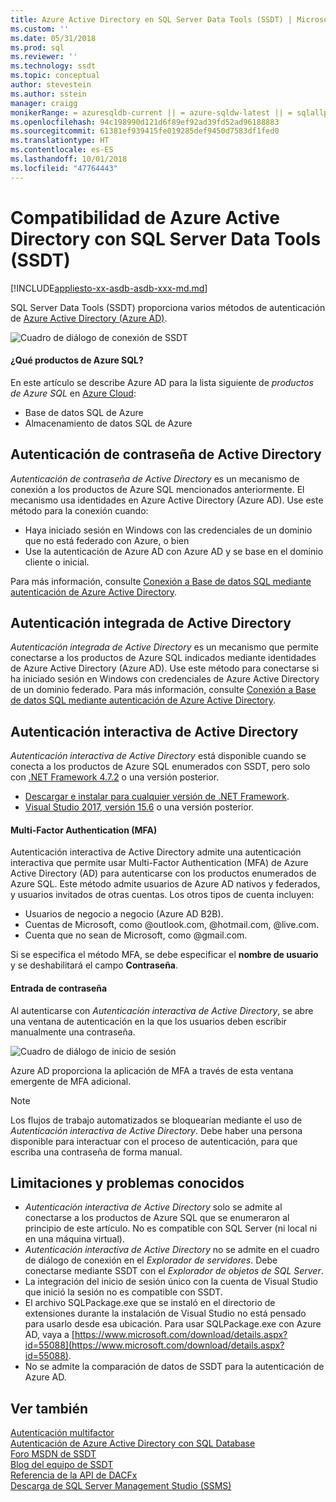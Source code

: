 ```yaml
---
title: Azure Active Directory en SQL Server Data Tools (SSDT) | Microsoft Docs
ms.custom: ''
ms.date: 05/31/2018
ms.prod: sql
ms.reviewer: ''
ms.technology: ssdt
ms.topic: conceptual
author: stevestein
ms.author: sstein
manager: craigg
monikerRange: = azuresqldb-current || = azure-sqldw-latest || = sqlallproducts-allversions
ms.openlocfilehash: 94c198990d121d6f89ef92ad39fd52ad96188883
ms.sourcegitcommit: 61381ef939415fe019285def9450d7583df1fed0
ms.translationtype: HT
ms.contentlocale: es-ES
ms.lasthandoff: 10/01/2018
ms.locfileid: "47764443"
---
```

# <a name="azure-active-directory-support-in-sql-server-data-tools-ssdt"></a>Compatibilidad de Azure Active Directory con SQL Server Data Tools (SSDT)

[!INCLUDE[appliesto-xx-asdb-asdb-xxx-md.md](../includes/appliesto-xx-asdb-asdw-xxx-md.md)]

SQL Server Data Tools (SSDT) proporciona varios métodos de autenticación de [Azure Active Directory (Azure AD)](https://docs.microsoft.com/azure/active-directory/active-directory-whatis).

![Cuadro de diálogo de conexión de SSDT](media/azure-active-directory/interactive.png)

#### <a name="which-azure-sql-products"></a>¿Qué productos de Azure SQL?

En este artículo se describe Azure AD para la lista siguiente de *productos de Azure SQL* en [Azure Cloud](https://azure.microsoft.com/):

- Base de datos SQL de Azure
- Almacenamiento de datos SQL de Azure

## <a name="active-directory-password-authentication"></a>Autenticación de contraseña de Active Directory

*Autenticación de contraseña de Active Directory* es un mecanismo de conexión a los productos de Azure SQL mencionados anteriormente. El mecanismo usa identidades en Azure Active Directory (Azure AD). Use este método para la conexión cuando:

- Haya iniciado sesión en Windows con las credenciales de un dominio que no está federado con Azure, o bien
- Use la autenticación de Azure AD con Azure AD y se base en el dominio cliente o inicial.

Para más información, consulte [Conexión a Base de datos SQL mediante autenticación de Azure Active Directory](https://docs.microsoft.com/azure/sql-database/sql-database-aad-authentication).  

## <a name="active-directory-integrated-authentication"></a>Autenticación integrada de Active Directory

*Autenticación integrada de Active Directory* es un mecanismo que permite conectarse a los productos de Azure SQL indicados mediante identidades de Azure Active Directory (Azure AD). Use este método para conectarse si ha iniciado sesión en Windows con credenciales de Azure Active Directory de un dominio federado. Para más información, consulte [Conexión a Base de datos SQL mediante autenticación de Azure Active Directory](https://docs.microsoft.com/azure/sql-database/sql-database-aad-authentication).

## <a name="active-directory-interactive-authentication"></a>Autenticación interactiva de Active Directory

*Autenticación interactiva de Active Directory* está disponible cuando se conecta a los productos de Azure SQL enumerados con SSDT, pero solo con [.NET Framework 4.7.2](https://docs.microsoft.com/dotnet/api/?view=netframework-4.7.2) o una versión posterior.

- [Descargar e instalar para cualquier versión de .NET Framework](https://www.microsoft.com/net/download/all).
- [Visual Studio 2017, versión 15.6](https://docs.microsoft.com/visualstudio/releasenotes/vs2017-relnotes) o una versión posterior.

#### <a name="multi-factor-authentication-mfa"></a>Multi-Factor Authentication (MFA)

Autenticación interactiva de Active Directory admite una autenticación interactiva que permite usar Multi-Factor Authentication (MFA) de Azure Active Directory (AD) para autenticarse con los productos enumerados de Azure SQL. Este método admite usuarios de Azure AD nativos y federados, y usuarios invitados de otras cuentas. Los otros tipos de cuenta incluyen:

- Usuarios de negocio a negocio (Azure AD B2B).
- Cuentas de Microsoft, como @outlook.com, @hotmail.com, @live.com.
- Cuenta que no sean de Microsoft, como @gmail.com.

Si se especifica el método MFA, se debe especificar el **nombre de usuario** y se deshabilitará el campo **Contraseña**. 

#### <a name="password-entry"></a>Entrada de contraseña

Al autenticarse con *Autenticación interactiva de Active Directory*, se abre una ventana de autenticación en la que los usuarios deben escribir manualmente una contraseña.

![Cuadro de diálogo de inicio de sesión](media/azure-active-directory/sign-in.png)

Azure AD proporciona la aplicación de MFA a través de esta ventana emergente de MFA adicional.

> [!NOTE]
> Los flujos de trabajo automatizados se bloquearían mediante el uso de *Autenticación interactiva de Active Directory*. Debe haber una persona disponible para interactuar con el proceso de autenticación, para que escriba una contraseña de forma manual.

## <a name="known-issues-and-limitations"></a>Limitaciones y problemas conocidos

- *Autenticación interactiva de Active Directory* solo se admite al conectarse a los productos de Azure SQL que se enumeraron al principio de este artículo. No es compatible con SQL Server (ni local ni en una máquina virtual).
- *Autenticación interactiva de Active Directory* no se admite en el cuadro de diálogo de conexión en el *Explorador de servidores*. Debe conectarse mediante SSDT con el *Explorador de objetos de SQL Server*.
- La integración del inicio de sesión único con la cuenta de Visual Studio que inició la sesión no es compatible con SSDT.
- El archivo SQLPackage.exe que se instaló en el directorio de extensiones durante la instalación de Visual Studio no está pensado para usarlo desde esa ubicación. Para usar SQLPackage.exe con Azure AD, vaya a [https://www.microsoft.com/download/details.aspx?id=55088](https://www.microsoft.com/download/details.aspx?id=55088). 
- No se admite la comparación de datos de SSDT para la autenticación de Azure AD.  


## <a name="see-also"></a>Ver también  

[Autenticación multifactor](https://docs.microsoft.com/azure/sql-database/sql-database-ssms-mfa-authentication)  
[Autenticación de Azure Active Directory con SQL Database](https://docs.microsoft.com/azure/sql-database/sql-database-aad-authentication-configure)  
[Foro MSDN de SSDT](https://social.msdn.microsoft.com/Forums/sqlserver/home?forum=ssdt)  
[Blog del equipo de SSDT](http://blogs.msdn.com/b/ssdt/)  
[Referencia de la API de DACFx](https://msdn.microsoft.com/library/dn645454.aspx)  
[Descarga de SQL Server Management Studio (SSMS)](../ssms/download-sql-server-management-studio-ssms.md)  
